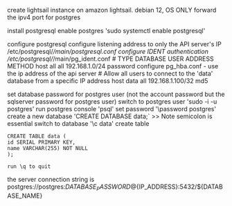 create lightsail instance on amazon lightsail. debian 12, OS ONLY 
forward the ipv4 port for postgres

install postgresql
enable postgres 'sudo systemctl enable postgresql'

configure postgresql 
    configure listening address to only the API server's IP
            /etc/postgresql/*/main/postgresql.conf
    configure IDENT authentication
            /etc/postgresql/*/main/pg_ident.conf
                # TYPE  DATABASE        USER            ADDRESS                 METHOD
                host    all             all             192.168.1.0/24          password
    configure pg_hba.conf - use the ip address of the api server
    # Allow all users to connect to the 'data' database from a specific IP address
    host    data            all             192.168.1.100/32        md5


set database password for postgres user (not the account password but the sqlserver password for postgres user)
    switch to postgres user  'sudo -i -u postgres'
    run postgres console 'psql'
    set password '\password postgres'
    create a new database 'CREATE DATABASE data;` >> Note semicolon is essential
    switch to database '\c data'
    create table 

    CREATE TABLE data (
    id SERIAL PRIMARY KEY,
    name VARCHAR(255) NOT NULL
    );

    run \q to quit

the server connection string is 
postgres://postgres:${DATABASE_PASSWORD}@${IP_ADDRESS}:5432/${DATABASE_NAME}

